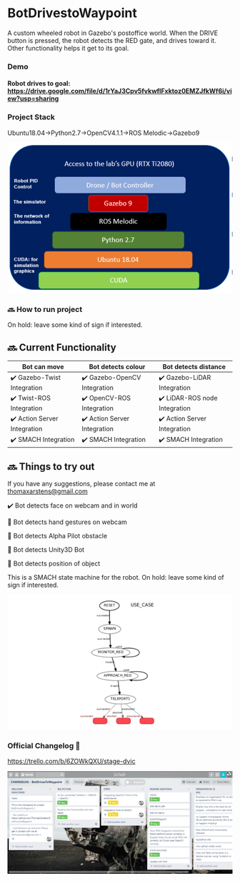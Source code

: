 # BotDrivestoWaypoint

A custom wheeled robot in Gazebo's postoffice world. When the DRIVE button is pressed, the robot detects the RED gate, and drives toward it. Other functionality helps it get to its goal.

### Demo
#### Robot drives to goal: https://drive.google.com/file/d/1rYaJ3Cpv5fvkwflFxktoz0EMZJfkWf6i/view?usp=sharing

### Project Stack
Ubuntu18.04->Python2.7->OpenCV4.1.1->ROS Melodic->Gazebo9 
<p align="center">
  <img src="/stack12mai.PNG">
</p>

### :soon: How to run project
On hold: leave some kind of sign if interested.

## :soon: Current Functionality


| Bot can move  | Bot detects colour  | Bot detects distance |
| ------------- | ------------- | ------------- |
| :heavy_check_mark: Gazebo-Twist Integration  | :heavy_check_mark: Gazebo-OpenCV Integration  | :heavy_check_mark: Gazebo-LiDAR Integration  |
| :heavy_check_mark: Twist-ROS Integration  | :heavy_check_mark: OpenCV-ROS Integration  | :heavy_check_mark: LiDAR-ROS node Integration  |
| :heavy_check_mark: Action Server Integration  | :heavy_check_mark: Action Server Integration  | :heavy_check_mark: Action Server Integration  |
| :heavy_check_mark: SMACH Integration  | :heavy_check_mark: SMACH Integration  | :heavy_check_mark: SMACH Integration  |


## :soon: Things to try out

If you have any suggestions, please contact me at thomaxarstens@gmail.com

:heavy_check_mark: Bot detects face on webcam and in world

:black_square_button: Bot detects hand gestures on webcam

:black_square_button: Bot detects Alpha Pilot obstacle

:black_square_button: Bot detects Unity3D Bot

:black_square_button: Bot detects position of object

This is a SMACH state machine for the robot.
On hold: leave some kind of sign if interested.

<p align="center">
  <img src="/minimal_statemachine.png">
</p>

### Official Changelog :sunflower:
https://trello.com/b/6ZOWkQXU/stage-dvic

![Changelog Board](/Changelog.PNG)




